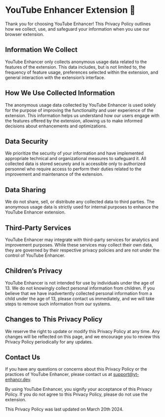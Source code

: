 # YouTube Enhancer Extension 🚀
Thank you for choosing YouTube Enhancer! This Privacy Policy outlines how we collect, use, and safeguard your information when you use our browser extension.

## Information We Collect

YouTube Enhancer only collects anonymous usage data related to the features of the extension. This data includes, but is not limited to, the frequency of feature usage, preferences selected within the extension, and general interaction with the extension’s interface.

## How We Use Collected Information

The anonymous usage data collected by YouTube Enhancer is used solely for the purpose of improving the functionality and user experience of the extension. This information helps us understand how our users engage with the features offered by the extension, allowing us to make informed decisions about enhancements and optimizations.

## Data Security

We prioritize the security of your information and have implemented appropriate technical and organizational measures to safeguard it. All collected data is stored securely and is accessible only to authorized personnel who require access to perform their duties related to the improvement and maintenance of the extension.

## Data Sharing

We do not share, sell, or distribute any collected data to third parties. The anonymous usage data is strictly used for internal purposes to enhance the YouTube Enhancer extension.

## Third-Party Services

YouTube Enhancer may integrate with third-party services for analytics and improvement purposes. While these services may collect their own data, they are governed by their respective privacy policies and are not under the control of YouTube Enhancer.

## Children’s Privacy

YouTube Enhancer is not intended for use by individuals under the age of 13. We do not knowingly collect personal information from children. If you believe that we have inadvertently collected personal information from a child under the age of 13, please contact us immediately, and we will take steps to remove such information from our systems.

## Changes to This Privacy Policy

We reserve the right to update or modify this Privacy Policy at any time. Any changes will be reflected on this page, and we encourage you to review this Privacy Policy periodically for any updates.

## Contact Us

If you have any questions or concerns about this Privacy Policy or the practices of YouTube Enhancer, please contact us at [support@yt-enhancr.dev](mailto:support@yt-enhancr.dev).

By using YouTube Enhancer, you signify your acceptance of this Privacy Policy. If you do not agree to this Privacy Policy, please do not use the extension.

This Privacy Policy was last updated on March 20th 2024.